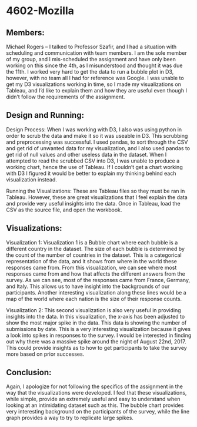# 4602-Mozilla

<h2>Members: </h2>
Michael Rogers – I talked to Professor Szafir, and I had a situation with scheduling
and communication with team members. I am the sole member of my group, and I mis-scheduled
the assignment and have only been working on this since the 4th, as I misunderstood and thought
it was due the 11th. I worked very hard to get the data to run a bubble plot in D3, however, with
no team all I had for reference was Google. I was unable to get my D3 visualizations working in
time, so I made my visualizations on Tableau, and I’d like to explain them and how they are
useful even though I didn’t follow the requirements of the assignment.

<h2>Design and Running:</h2>
Design Process: When I was working with D3, I also was using python in order to scrub the data
and make it so it was useable in D3. This scrubbing and preprocessing was successful. I used
pandas, to sort through the CSV and get rid of unwanted data for my visualization, and I also
used pandas to get rid of null values and other useless data in the dataset. When I attempted to
read the scrubbed CSV into D3, I was unable to produce a working chart, hence the use of
Tableau. If I couldn’t get a chart working with D3 I figured it would be better to explain my
thinking behind each visualization instead.


Running the Visualizations: These are Tableau files so they must be ran in Tableau. However,
these are great visualizations that I feel explain the data and provide very useful insights into the
data. Once in Tableau, load the CSV as the source file, and open the workbook.

<h2>Visualizations:</h2>
Visualization 1: Visualization 1 is a Bubble chart where each bubble is a different country in the
dataset. The size of each bubble is determined by the count of the number of countries in the
dataset. This is a categorical representation of the data, and it shows from where in the world
these responses came from. From this visualization, we can see where most responses came from
and how that affects the different answers from the survey. As we can see, most of the responses
came from France, Germany, and Italy. This allows us to have insight into the backgrounds of
our participants. Another interesting visualization along these lines would be a map of the world
where each nation is the size of their response counts.


Visualization 2: This second visualization is also very useful in providing insights into the data.
In this visualization, the x-axis has been adjusted to show the most major spike in the data. This
data is showing the number of submissions by date. This is a very interesting visualization
because it gives a look into spikes in responses to the survey. I would be interested in finding out
why there was a massive spike around the night of August 22nd, 2017. This could provide
insights as to how to get participants to take the survey more based on prior successes.

<h2>Conclusion:</h2>
Again, I apologize for not following the specifics of the assignment in the way that the visualizations were developed. I feel that these visualizations, while simple, provide an extremely useful and easy to understand when looking at an intimidating dataset such as this. The bubble chart provides very interesting background  on the participants of the survey, while the line graph provides a way to try to replicate large spikes.
